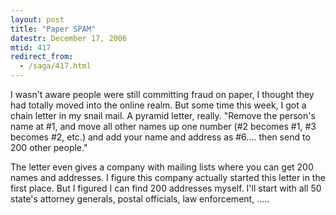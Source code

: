 ```yaml
---
layout: post
title: "Paper SPAM"
datestr: December 17, 2006
mtid: 417
redirect_from:
  - /saga/417.html
---
```


I wasn't aware people were still committing fraud on paper, I thought they had totally moved into the online realm.  But some time this week, I got a chain letter in my snail mail.  A pyramid letter, really.  "Remove the person's name at #1, and move all other names up one number (#2 becomes #1, #3 becomes #2, etc.) and add your name and address as #6.... then send to 200 other people."

The letter even gives a company with mailing lists where you can get 200 names and addresses.  I figure this company actually started this letter in the first place.  But I figured I can find 200 addresses myself.  I'll start with all 50 state's attorney generals, postal officials, law enforcement, .....

